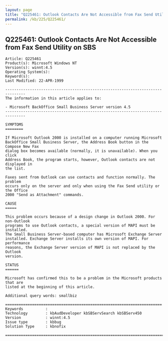 ```yaml
---
layout: page
title: "Q225461: Outlook Contacts Are Not Accessible from Fax Send Utility on SBS"
permalink: /kb/225/Q225461/
---
```


## Q225461: Outlook Contacts Are Not Accessible from Fax Send Utility on SBS

	Article: Q225461
	Product(s): Microsoft Windows NT
	Version(s): winnt:4.5
	Operating System(s): 
	Keyword(s): 
	Last Modified: 22-APR-1999
	
	-------------------------------------------------------------------------------
	The information in this article applies to:
	
	- Microsoft BackOffice Small Business Server version 4.5 
	-------------------------------------------------------------------------------
	
	SYMPTOMS
	========
	
	If Microsoft Outlook 2000 is installed on a computer running Microsoft
	BackOffice Small Business Server, the Address Book button in the Compose New Fax
	dialog box becomes available (normally, it is unavailable). When you click
	Address Book, the program starts, however, Outlook contacts are not displayed in
	the list.
	
	Faxes sent from Outlook can use contacts and function normally. The problem
	occurs only on the server and only when using the Fax Send utility or the Office
	2000 "Send as Attachment" commands.
	
	CAUSE
	=====
	
	This problem occurs because of a design change in Outlook 2000. For non-Outlook
	programs to use Outlook contacts, a special version of MAPI must be installed.
	The Small Business Server-based computer has Microsoft Exchange Server
	installed. Exchange Server installs its own version of MAPI. For performance
	reasons, the Exchange Server version of MAPI is not replaced by the Outlook
	version.
	
	STATUS
	======
	
	Microsoft has confirmed this to be a problem in the Microsoft products that are
	listed at the beginning of this article.
	
	Additional query words: smallbiz
	
	======================================================================
	Keywords          :  
	Technology        : kbAudDeveloper kbSBServSearch kbSBServ450
	Version           : winnt:4.5
	Issue type        : kbbug
	Solution Type     : kbnofix
	
	=============================================================================
	

